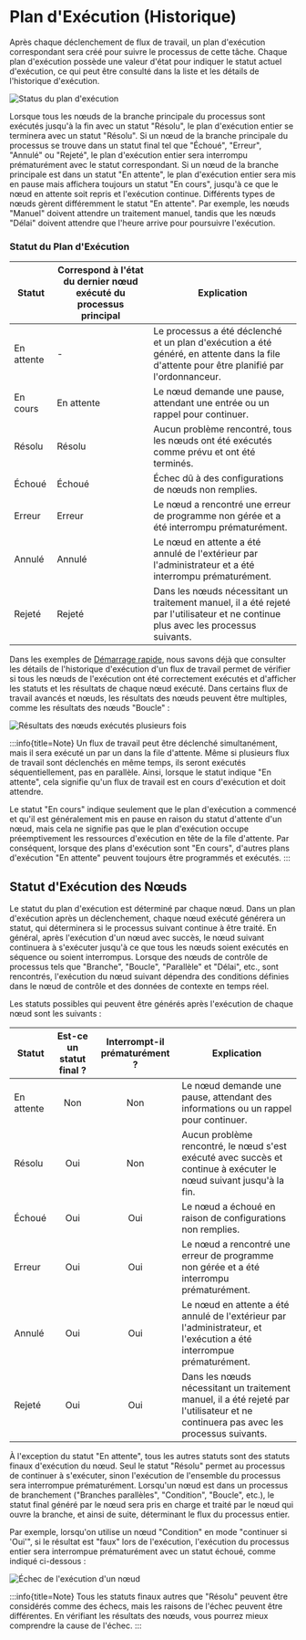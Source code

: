 # Plan d'Exécution (Historique)

Après chaque déclenchement de flux de travail, un plan d'exécution correspondant sera créé pour suivre le processus de cette tâche. Chaque plan d'exécution possède une valeur d'état pour indiquer le statut actuel d'exécution, ce qui peut être consulté dans la liste et les détails de l'historique d'exécution.

![Status du plan d'exécution](https://static-docs.nocobase.com/d4440d92ccafac6fac85da4415bb2a26.png)

Lorsque tous les nœuds de la branche principale du processus sont exécutés jusqu'à la fin avec un statut "Résolu", le plan d'exécution entier se terminera avec un statut "Résolu". Si un nœud de la branche principale du processus se trouve dans un statut final tel que "Échoué", "Erreur", "Annulé" ou "Rejeté", le plan d'exécution entier sera interrompu prématurément avec le statut correspondant. Si un nœud de la branche principale est dans un statut "En attente", le plan d'exécution entier sera mis en pause mais affichera toujours un statut "En cours", jusqu'à ce que le nœud en attente soit repris et l'exécution continue. Différents types de nœuds gèrent différemment le statut "En attente". Par exemple, les nœuds "Manuel" doivent attendre un traitement manuel, tandis que les nœuds "Délai" doivent attendre que l'heure arrive pour poursuivre l'exécution.

### Statut du Plan d'Exécution

| Statut    | Correspond à l'état du dernier nœud exécuté du processus principal  | Explication                                                                                                                   |
| --------- | ------------------------------------------------------| ----------------------------------------------------------------------------------------------------------------------------- |
| En attente | -                                                         | Le processus a été déclenché et un plan d'exécution a été généré, en attente dans la file d'attente pour être planifié par l'ordonnanceur. |
| En cours  | En attente                                               | Le nœud demande une pause, attendant une entrée ou un rappel pour continuer.                                                    |
| Résolu    | Résolu                                                   | Aucun problème rencontré, tous les nœuds ont été exécutés comme prévu et ont été terminés.                                        |
| Échoué    | Échoué                                                    | Échec dû à des configurations de nœuds non remplies.                                                                            |
| Erreur    | Erreur                                                    | Le nœud a rencontré une erreur de programme non gérée et a été interrompu prématurément.                                         |
| Annulé    | Annulé                                                    | Le nœud en attente a été annulé de l'extérieur par l'administrateur et a été interrompu prématurément.                            |
| Rejeté    | Rejeté                                                    | Dans les nœuds nécessitant un traitement manuel, il a été rejeté par l'utilisateur et ne continue plus avec les processus suivants. |

Dans les exemples de [Démarrage rapide](../quick-start.md), nous savons déjà que consulter les détails de l'historique d'exécution d'un flux de travail permet de vérifier si tous les nœuds de l'exécution ont été correctement exécutés et d'afficher les statuts et les résultats de chaque nœud exécuté. Dans certains flux de travail avancés et nœuds, les résultats des nœuds peuvent être multiples, comme les résultats des nœuds "Boucle" :

![Résultats des nœuds exécutés plusieurs fois](https://static-docs.nocobase.com/bbda259fa2ddf62b0fc0f982efbedae9.png)

:::info{title=Note}
Un flux de travail peut être déclenché simultanément, mais il sera exécuté un par un dans la file d'attente. Même si plusieurs flux de travail sont déclenchés en même temps, ils seront exécutés séquentiellement, pas en parallèle. Ainsi, lorsque le statut indique "En attente", cela signifie qu'un flux de travail est en cours d'exécution et doit attendre.

Le statut "En cours" indique seulement que le plan d'exécution a commencé et qu'il est généralement mis en pause en raison du statut d'attente d'un nœud, mais cela ne signifie pas que le plan d'exécution occupe préemptivement les ressources d'exécution en tête de la file d'attente. Par conséquent, lorsque des plans d'exécution sont "En cours", d'autres plans d'exécution "En attente" peuvent toujours être programmés et exécutés.
:::

## Statut d'Exécution des Nœuds

Le statut du plan d'exécution est déterminé par chaque nœud. Dans un plan d'exécution après un déclenchement, chaque nœud exécuté générera un statut, qui déterminera si le processus suivant continue à être traité. En général, après l'exécution d'un nœud avec succès, le nœud suivant continuera à s'exécuter jusqu'à ce que tous les nœuds soient exécutés en séquence ou soient interrompus. Lorsque des nœuds de contrôle de processus tels que "Branche", "Boucle", "Parallèle" et "Délai", etc., sont rencontrés, l'exécution du nœud suivant dépendra des conditions définies dans le nœud de contrôle et des données de contexte en temps réel.

Les statuts possibles qui peuvent être générés après l'exécution de chaque nœud sont les suivants :

| Statut  | Est-ce un statut final ? | Interrompt-il prématurément ? | Explication                                                 |
| ------- | :-----------------------: | :----------------------------: | ---------------------------------------------------------- |
| En attente | Non                    | Non                            | Le nœud demande une pause, attendant des informations ou un rappel pour continuer. |
| Résolu    | Oui                     | Non                            | Aucun problème rencontré, le nœud s'est exécuté avec succès et continue à exécuter le nœud suivant jusqu'à la fin. |
| Échoué    | Oui                     | Oui                            | Le nœud a échoué en raison de configurations non remplies. |
| Erreur    | Oui                     | Oui                            | Le nœud a rencontré une erreur de programme non gérée et a été interrompu prématurément. |
| Annulé    | Oui                     | Oui                            | Le nœud en attente a été annulé de l'extérieur par l'administrateur, et l'exécution a été interrompue prématurément. |
| Rejeté    | Oui                     | Oui                            | Dans les nœuds nécessitant un traitement manuel, il a été rejeté par l'utilisateur et ne continuera pas avec les processus suivants. |

À l'exception du statut "En attente", tous les autres statuts sont des statuts finaux d'exécution du nœud. Seul le statut "Résolu" permet au processus de continuer à s'exécuter, sinon l'exécution de l'ensemble du processus sera interrompue prématurément. Lorsqu'un nœud est dans un processus de branchement ("Branches parallèles", "Condition", "Boucle", etc.), le statut final généré par le nœud sera pris en charge et traité par le nœud qui ouvre la branche, et ainsi de suite, déterminant le flux du processus entier.

Par exemple, lorsqu'on utilise un nœud "Condition" en mode "continuer si 'Oui'", si le résultat est "faux" lors de l'exécution, l'exécution du processus entier sera interrompue prématurément avec un statut échoué, comme indiqué ci-dessous :

![Échec de l'exécution d'un nœud](https://static-docs.nocobase.com/993aecfa1465894bb574444f0a44313e.png)

:::info{title=Note}
Tous les statuts finaux autres que "Résolu" peuvent être considérés comme des échecs, mais les raisons de l'échec peuvent être différentes. En vérifiant les résultats des nœuds, vous pourrez mieux comprendre la cause de l'échec.
:::
